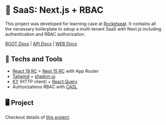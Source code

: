 # 🔐 SaaS: Next.js + RBAC
This project was developed for learning case at [Rocketseat](https://www.rocketseat.com.br/). It contains all the necessary boilerplate to setup a multi-tenant SaaS with Next.js including authentication and RBAC authorization.

[ROOT Docs](https://github.com/rcrdk/nextjs-fastify-saas-rbac) | [API Docs](https://github.com/rcrdk/nextjs-fastify-saas-rbac/tree/main/apps/api#readme) | <u>WEB Docs</u>

## 🚀 Techs and Tools
- [React 19 RC](https://react.dev/) + [Next 15 RC](https://nextjs.org/) with App Router
- [Tailwind](https://tailwindcss.com/) + [shadcn-ui](https://ui.shadcn.com/)
- [KY](https://github.com/sindresorhus/ky) (HTTP client) + [React Query](https://tanstack.com/query/latest)
- Authorizations RBAC with [CASL](https://casl.js.org/)

## 🖥️ Project
Checkout details of [this project](https://github.com/rcrdk/nextjs-fastify-saas-rbac).